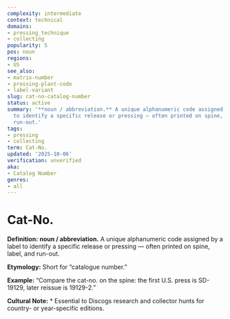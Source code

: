 ```yaml
---
complexity: intermediate
context: technical
domains:
- pressing_technique
- collecting
popularity: 5
pos: noun
regions:
- US
see_also:
- matrix-number
- pressing-plant-code
- label-variant
slug: cat-no-catalog-number
status: active
summary: '**noun / abbreviation.** A unique alphanumeric code assigned by a label
  to identify a specific release or pressing — often printed on spine, label, and
  run-out.'
tags:
- pressing
- collecting
term: Cat-No.
updated: '2025-10-06'
verification: unverified
aka:
- Catalog Number
genres:
- all
---
```


# Cat-No.

**Definition:** **noun / abbreviation.** A unique alphanumeric code assigned by a label to identify a specific release or pressing — often printed on spine, label, and run-out.

**Etymology:** Short for “catalogue number.”

**Example:** “Compare the cat-no. on the spine: the first U.S. press is SD-19129, later reissue is 19129-2.”

**Cultural Note:** * Essential to Discogs research and collector hunts for country- or year-specific editions.

